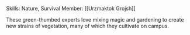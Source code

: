Skills: Nature, Survival
Member: [[Urzmaktok Grojsh]]

These green-thumbed experts love mixing magic and gardening to create new strains of vegetation, many of which they cultivate on campus.